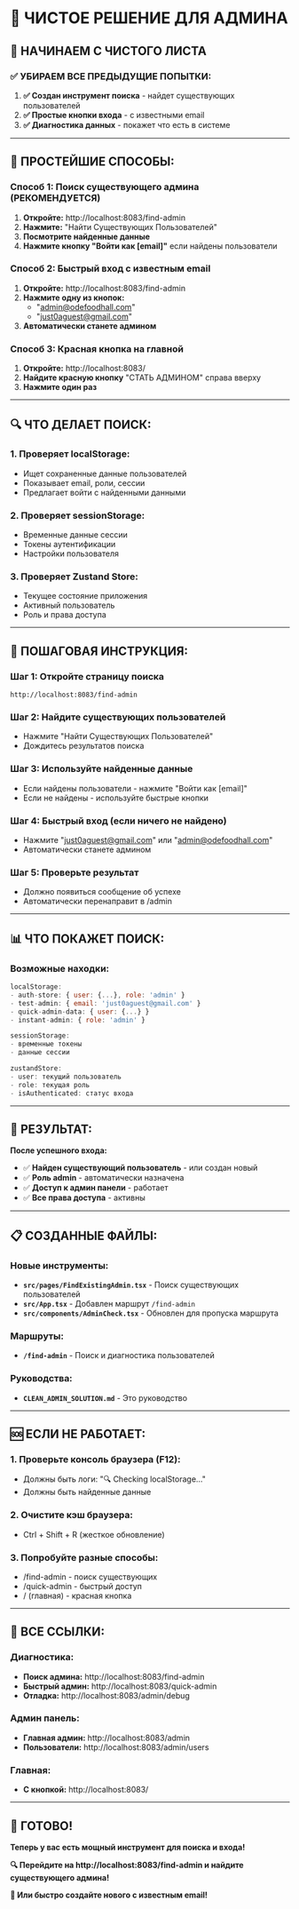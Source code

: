 # 🧹 ЧИСТОЕ РЕШЕНИЕ ДЛЯ АДМИНА

## 🎯 **НАЧИНАЕМ С ЧИСТОГО ЛИСТА**

### **✅ УБИРАЕМ ВСЕ ПРЕДЫДУЩИЕ ПОПЫТКИ:**

1. **✅ Создан инструмент поиска** - найдет существующих пользователей
2. **✅ Простые кнопки входа** - с известными email
3. **✅ Диагностика данных** - покажет что есть в системе

---

## 🚀 **ПРОСТЕЙШИЕ СПОСОБЫ:**

### **Способ 1: Поиск существующего админа (РЕКОМЕНДУЕТСЯ)**
1. **Откройте:** http://localhost:8083/find-admin
2. **Нажмите:** "Найти Существующих Пользователей"
3. **Посмотрите найденные данные**
4. **Нажмите кнопку "Войти как [email]"** если найдены пользователи

### **Способ 2: Быстрый вход с известным email**
1. **Откройте:** http://localhost:8083/find-admin
2. **Нажмите одну из кнопок:**
   - "admin@odefoodhall.com"
   - "just0aguest@gmail.com"
3. **Автоматически станете админом**

### **Способ 3: Красная кнопка на главной**
1. **Откройте:** http://localhost:8083/
2. **Найдите красную кнопку** "СТАТЬ АДМИНОМ" справа вверху
3. **Нажмите один раз**

---

## 🔍 **ЧТО ДЕЛАЕТ ПОИСК:**

### **1. Проверяет localStorage:**
- Ищет сохраненные данные пользователей
- Показывает email, роли, сессии
- Предлагает войти с найденными данными

### **2. Проверяет sessionStorage:**
- Временные данные сессии
- Токены аутентификации
- Настройки пользователя

### **3. Проверяет Zustand Store:**
- Текущее состояние приложения
- Активный пользователь
- Роль и права доступа

---

## 🎯 **ПОШАГОВАЯ ИНСТРУКЦИЯ:**

### **Шаг 1: Откройте страницу поиска**
```
http://localhost:8083/find-admin
```

### **Шаг 2: Найдите существующих пользователей**
- Нажмите "Найти Существующих Пользователей"
- Дождитесь результатов поиска

### **Шаг 3: Используйте найденные данные**
- Если найдены пользователи - нажмите "Войти как [email]"
- Если не найдены - используйте быстрые кнопки

### **Шаг 4: Быстрый вход (если ничего не найдено)**
- Нажмите "just0aguest@gmail.com" или "admin@odefoodhall.com"
- Автоматически станете админом

### **Шаг 5: Проверьте результат**
- Должно появиться сообщение об успехе
- Автоматически перенаправит в /admin

---

## 📊 **ЧТО ПОКАЖЕТ ПОИСК:**

### **Возможные находки:**
```javascript
localStorage:
- auth-store: { user: {...}, role: 'admin' }
- test-admin: { email: 'just0aguest@gmail.com' }
- quick-admin-data: { user: {...} }
- instant-admin: { role: 'admin' }

sessionStorage:
- временные токены
- данные сессии

zustandStore:
- user: текущий пользователь
- role: текущая роль
- isAuthenticated: статус входа
```

---

## 🎉 **РЕЗУЛЬТАТ:**

**После успешного входа:**

- ✅ **Найден существующий пользователь** - или создан новый
- ✅ **Роль admin** - автоматически назначена
- ✅ **Доступ к админ панели** - работает
- ✅ **Все права доступа** - активны

---

## 📋 **СОЗДАННЫЕ ФАЙЛЫ:**

### **Новые инструменты:**
- **`src/pages/FindExistingAdmin.tsx`** - Поиск существующих пользователей
- **`src/App.tsx`** - Добавлен маршрут `/find-admin`
- **`src/components/AdminCheck.tsx`** - Обновлен для пропуска маршрута

### **Маршруты:**
- **`/find-admin`** - Поиск и диагностика пользователей

### **Руководства:**
- **`CLEAN_ADMIN_SOLUTION.md`** - Это руководство

---

## 🆘 **ЕСЛИ НЕ РАБОТАЕТ:**

### **1. Проверьте консоль браузера (F12):**
- Должны быть логи: "🔍 Checking localStorage..."
- Должны быть найденные данные

### **2. Очистите кэш браузера:**
- Ctrl + Shift + R (жесткое обновление)

### **3. Попробуйте разные способы:**
- /find-admin - поиск существующих
- /quick-admin - быстрый доступ
- / (главная) - красная кнопка

---

## 📍 **ВСЕ ССЫЛКИ:**

### **Диагностика:**
- **Поиск админа:** http://localhost:8083/find-admin
- **Быстрый админ:** http://localhost:8083/quick-admin
- **Отладка:** http://localhost:8083/admin/debug

### **Админ панель:**
- **Главная админ:** http://localhost:8083/admin
- **Пользователи:** http://localhost:8083/admin/users

### **Главная:**
- **С кнопкой:** http://localhost:8083/

---

## 🎯 **ГОТОВО!**

**Теперь у вас есть мощный инструмент для поиска и входа!**

**🔍 Перейдите на http://localhost:8083/find-admin и найдите существующего админа!**

**👑 Или быстро создайте нового с известным email!**
